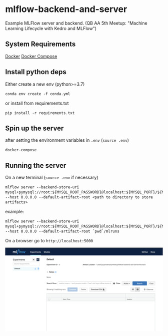 # mlflow-backend-and-server
Example MLFlow server and backend. (QB AA 5th Meetup: "Machine Learning Lifecycle with Kedro and MLFlow")

## System Requirements

[Docker](https://docs.docker.com/desktop/)
[Docker Compose](https://docs.docker.com/compose/install/)

## Install python deps

Either create a new env (python>=3.7)
```
conda env create -f conda.yml
```
or install from requirements.txt
```
pip install -r requirements.txt
```

## Spin up the server

after setting the environment variables in `.env` (`source .env`)

```
docker-compose
```

## Running the server

On a new terminal (`source .env` if necessary)

```
mlflow server --backend-store-uri mysql+pymysql://root:${MYSQL_ROOT_PASSWORD}@localhost:${MYSQL_PORT}/${MYSQL_DATABASE}  --host 0.0.0.0 --default-artifact-root <path to directory to store artifacts>
```

example:

```
mlflow server --backend-store-uri mysql+pymysql://root:${MYSQL_ROOT_PASSWORD}@localhost:${MYSQL_PORT}/${MYSQL_DATABASE}  --host 0.0.0.0 --default-artifact-root `pwd`/mlruns
```

On a browser go to `http://localhost:5000`

![mflow server](mlflow-server.png)
